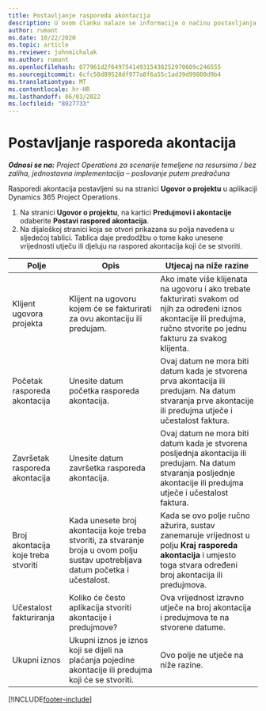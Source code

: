 ```yaml
---
title: Postavljanje rasporeda akontacija
description: U ovom članku nalaze se informacije o načinu postavljanja rasporeda akontacija u aplikaciji Project Operations.
author: rumant
ms.date: 10/22/2020
ms.topic: article
ms.reviewer: johnmichalak
ms.author: rumant
ms.openlocfilehash: 077961d2f649754149315438252970609c246555
ms.sourcegitcommit: 6cfc50d89528df977a8f6a55c1ad39d99800d9b4
ms.translationtype: MT
ms.contentlocale: hr-HR
ms.lasthandoff: 06/03/2022
ms.locfileid: "8927733"
---
```

# <a name="set-up-a-retainer-schedule"></a>Postavljanje rasporeda akontacija

_**Odnosi se na:** Project Operations za scenarije temeljene na resursima / bez zaliha, jednostavna implementacija – poslovanje putem predračuna_

Rasporedi akontacija postavljeni su na stranici **Ugovor o projektu** u aplikaciji Dynamics 365 Project Operations.

1. Na stranici **Ugovor o projektu**, na kartici **Predujmovi i akontacije** odaberite **Postavi raspored akontacija**.
2. Na dijaloškoj stranici koja se otvori prikazana su polja navedena u sljedećoj tablici. Tablica daje predodžbu o tome kako unesene vrijednosti utječu ili djeluju na raspored akontacija koji će se stvoriti.

| Polje | Opis | Utjecaj na niže razine |
| --- | --- | --- |
| Klijent ugovora projekta | Klijent na ugovoru kojem će se fakturirati za ovu akontaciju ili predujam. | Ako imate više klijenata na ugovoru i ako trebate fakturirati svakom od njih za određeni iznos akontacije ili predujma, ručno stvorite po jednu fakturu za svakog klijenta. |
| Početak rasporeda akontacija | Unesite datum početka rasporeda akontacija. | Ovaj datum ne mora biti datum kada je stvorena prva akontacija ili predujam. Na datum stvaranja prve akontacije ili predujma utječe i učestalost faktura. |
| Završetak rasporeda akontacija | Unesite datum završetka rasporeda akontacija. | Ovaj datum ne mora biti datum kada je stvorena posljednja akontacija ili predujam. Na datum stvaranja posljednje akontacije ili predujma utječe i učestalost faktura. |
| Broj akontacija koje treba stvoriti | Kada unesete broj akontacija koje treba stvoriti, za stvaranje broja u ovom polju sustav upotrebljava datum početka i učestalost. | Kada se ovo polje ručno ažurira, sustav zanemaruje vrijednost u polju **Kraj rasporeda akontacija** i umjesto toga stvara određeni broj akontacija ili predujmova. |
| Učestalost fakturiranja | Koliko će često aplikacija stvoriti akontacije i predujmove? | Ova vrijednost izravno utječe na broj akontacija i predujmova te na stvorene datume. |
| Ukupni iznos | Ukupni iznos je iznos koji se dijeli na plaćanja pojedine akontacije ili predujma koji će se stvoriti. | Ovo polje ne utječe na niže razine. |


[!INCLUDE[footer-include](../../includes/footer-banner.md)]